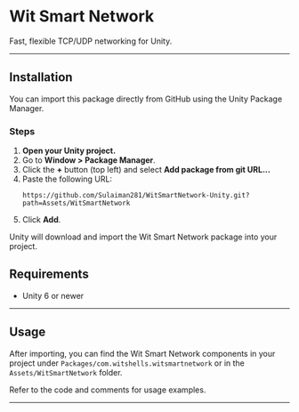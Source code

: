 # Wit Smart Network

Fast, flexible TCP/UDP networking for Unity.

---

## Installation

You can import this package directly from GitHub using the Unity Package Manager.

### Steps

1. **Open your Unity project.**
2. Go to **Window > Package Manager**.
3. Click the **+** button (top left) and select **Add package from git URL...**
4. Paste the following URL:
    ```
    https://github.com/Sulaiman281/WitSmartNetwork-Unity.git?path=Assets/WitSmartNetwork
    ```
5. Click **Add**.

Unity will download and import the Wit Smart Network package into your project.

## Requirements

- Unity 6 or newer

---

## Usage

After importing, you can find the Wit Smart Network components in your project under `Packages/com.witshells.witsmartnetwork` or in the `Assets/WitSmartNetwork` folder.

Refer to the code and comments for usage examples.

---